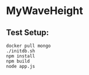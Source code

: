 
# MyWaveHeight

## Test Setup:

    docker pull mongo
    ./initdb.sh
    npm install 
    npm build
    node app.js
